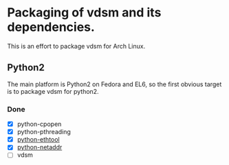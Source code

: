 # Packaging of vdsm and its dependencies.

This is an effort to package vdsm for Arch Linux.

## Python2

The main platform is Python2 on Fedora and EL6, so the first obvious target is
to package vdsm for python2.

### Done

- [x] python-cpopen
- [x] python-pthreading
- [x] [python-ethtool](https://github.com/JonnyJD/PKGBUILDs/tree/master/_lio/python2-ethtool)
- [x] [python-netaddr](https://aur.archlinux.org/packages/python2-netaddr/)
- [ ] vdsm

